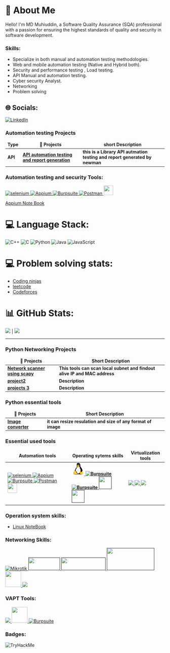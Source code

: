 # 💫 About Me

Hello! I'm MD Muhiuddin, a Software Quality Assurance (SQA) professional with a passion for ensuring the highest standards of quality and security in software development.

### Skills:

- Specialize in both manual and automation testing methodologies.
- Web and mobile automation testing (Native and Hybrid both).
- Security and performance testing , Load testing.
- API Manual and automation testing.
- Cyber security Analyst.
- Networking
- Problem solving




## 🌐 Socials:
[![LinkedIn](https://img.shields.io/badge/LinkedIn-%230077B5.svg?logo=linkedin&logoColor=white)](https://www.linkedin.com/in/md-muhiuddin-a0b3331a7/) 


<h3>Automation testing Projects</h3>
<table>
  <thead align="center">
    <tr border: none;>
      <td><b>Type</b></td>
      <td><b>🎁 Projects</b></td>
      <td><b>short Description</b></td>
  </thead>
  <tbody>
    <tr>
      <td><b>API</b></td>
      <td><a href="https://github.com/MuHIUDDIn98/Automated_testing_Library_API_Report_with_newman"><b>API automation testing and report generation </b></a></td>
      <td><b>this is a Library  API autmation  testing and report generated by newman </b></td>
    </tr>
<!--    <tr>
      <td><a href=""><b>project2</b></a></td>
      <td><b>Description</b></td>
    </tr> -->
<!--     <tr>
      <td><a href=""><b>projects 3</b></a></td>
      <td><b>Description</b></td>
    </tr> -->
  </tbody>
</table>

<h3 align="left">Automation testing and security Tools:</h3>
<p>
<!--                 <a href="https://git-scm.com/" target="_blank" rel="noreferrer"> <img src="https://www.vectorlogo.zone/logos/git-scm/git-scm-icon.svg" alt="git" width="40" height="40"/> </a>  -->
                <a href="https://www.selenium.dev" target="_blank" rel="noreferrer"> <img src="https://raw.githubusercontent.com/detain/svg-logos/780f25886640cef088af994181646db2f6b1a3f8/svg/selenium-logo.svg"alt="selenium" width="30" height="30"/> </a>
                <a href="https://appium.io/docs/en/latest/intro/" target="_blank" rel="noreferrer"> <img src="https://appium.io/docs/en/latest/assets/images/appium-logo-horiz.png"alt="Appium" width="70" height="30"/> </a>
                <a href="https://portswigger.net/" target="_blank" rel="noreferrer"> <img src="https://media.trustradius.com/vendor-logos/GD/vY/ELSDRTZ4CJV1.PNG"alt="Burpsuite" width="30" height="30"/> </a>
                <a href="https://www.postman.com/" target="_blank" rel="noreferrer"> <img src="https://miro.medium.com/v2/resize:fit:1400/format:webp/1*sDXkyuukA4fRHuiu4UFctw.png"alt="Postman" width="70" height="30"/> </a>
                <a href="https://nmap.org/" target="_blank" rel="noreferrer"> <img src="https://asset.brandfetch.io/idHnSFcYKj/idj4y8Dz-_.png" width="30" height="30"/> </a>
               
                
</p>

[Appium  Note Book](https://relic-amaranthus-d9a.notion.site/Mobile-Automation-testing-with-python-java-Appium-51f86f2ad6ea49be861388fe7c241a19)

# 💻 Language Stack:
![C++](https://img.shields.io/badge/c++-%2300599C.svg?style=for-the-badge&logo=c%2B%2B&logoColor=white) ![C](https://img.shields.io/badge/c-%2300599C.svg?style=for-the-badge&logo=c&logoColor=white) ![Python](https://img.shields.io/badge/python-3670A0?style=for-the-badge&logo=python&logoColor=ffdd54) ![Java](https://img.shields.io/badge/java-%23ED8B00.svg?style=for-the-badge&logo=openjdk&logoColor=white)  ![JavaScript](https://img.shields.io/badge/javascript-%23323330.svg?style=for-the-badge&logo=javascript&logoColor=%23F7DF1E) 

# 💻 Problem solving stats:
- [Coding ninjas](https://www.naukri.com/code360/profile/Muhiuddin)
- [leetcode](https://leetcode.com/muhiuddinanik/) 
- [Codeforces](https://codeforces.com/profile/anik98)



# 📊 GitHub Stats:

![](https://github-readme-streak-stats.herokuapp.com/?user=MuHIUDDIn98&theme=dark&hide_border=false) | ![](https://github-readme-stats.vercel.app/api/top-langs/?username=MuHIUDDIn98&theme=dark&hide_border=false&include_all_commits=true&count_private=true&layout=compact)
 

---




<h3>Python Networking Projects</h3>
<table>
  <thead align="center">
    <tr border: none;>
      <td><b>🎁 Projects</b></td>
      <td><b>Short Description</b></td>
  </thead>
  <tbody>
    <tr>
      <td><a href="https://github.com/MuHIUDDIn98/Py_Networking"><b>Network scanner using scapy</b></a></td>
      <td><b>This tools can scan local subnet and findout alive IP and MAC address</b></td>
    </tr>
   <tr>
      <td><a href=""><b>project2</b></a></td>
      <td><b>Description</b></td>
    </tr>
    <tr>
      <td><a href=""><b>projects 3</b></a></td>
      <td><b>Description</b></td>
    </tr>
  </tbody>
</table>


<h3>Python essential tools</h3>
<table>
  <thead align="center">
    <tr border: none;>
      <td><b>🎁 Projects</b></td>
      <td><b>Short Description</b></td>
  </thead>
  <tbody>
    <tr>
      <td><a href="https://github.com/MuHIUDDIn98/Image_resizer"><b>Image converter</b></a></td>
      <td><b>it can resize resulation and size of any format of  image</b></td>
    </tr>
<!--    <tr>
      <td><a href=""><b>project2</b></a></td>
      <td><b>Description</b></td>
    </tr> -->
<!--     <tr>
      <td><a href=""><b>projects 3</b></a></td>
      <td><b>Description</b></td>
    </tr> -->
  </tbody>
</table>


<h3>Essential used tools</h3>
<table>
  <thead align="center">
    <tr border: none;>
      <td><b>Automation tools</b></td>
      <td><b>Operating sytems skills</b></td>
      <td><b>Virtualization tools</b></td>
  </thead>
  <tbody>
    <tr>
      <td>
        <a href="https://www.selenium.dev" target="_blank" rel="noreferrer"> <img src="https://raw.githubusercontent.com/detain/svg-logos/780f25886640cef088af994181646db2f6b1a3f8/svg/selenium-logo.svg"alt="selenium" width="30" height="30"/> </a>
                <a href="https://appium.io/docs/en/latest/intro/" target="_blank" rel="noreferrer"> <img src="https://appium.io/docs/en/latest/assets/images/appium-logo-horiz.png"alt="Appium" width="70" height="30"/> </a>
                <a href="https://portswigger.net/" target="_blank" rel="noreferrer"> <img src="https://media.trustradius.com/vendor-logos/GD/vY/ELSDRTZ4CJV1.PNG"alt="Burpsuite" width="30" height="30"/> </a>
                <a href="https://www.postman.com/" target="_blank" rel="noreferrer"> <img src="https://miro.medium.com/v2/resize:fit:1400/format:webp/1*sDXkyuukA4fRHuiu4UFctw.png"alt="Postman" width="70" height="30"/> </a>
                <a href="https://nmap.org/" target="_blank" rel="noreferrer"> <img src="https://asset.brandfetch.io/idHnSFcYKj/idj4y8Dz-_.png" width="30" height="30"/> </a>
      </td>
      <td>
        <b><a href="https://www.linux.org/" target="_blank" rel="noreferrer"> <img src="https://raw.githubusercontent.com/devicons/devicon/master/icons/linux/linux-original.svg" alt="linux" width="40" height="40"/> </a>
                <a href="" target="_blank" rel="noreferrer"> <img src="https://upload.wikimedia.org/wikipedia/commons/thumb/d/d8/Red_Hat_logo.svg/220px-Red_Hat_logo.svg.png"alt="Burpsuite" width="40" height="40"/> </a>
                <a href="" target="_blank" rel="noreferrer"> <img src="https://seeklogo.com/images/K/kali-linux-logo-93027C57BD-seeklogo.com.png"alt="Burpsuite" width="40" height="40"/> </a>
                <a href="" target="_blank" rel="noreferrer"> <img src="https://assets.raspberrypi.com/static/logo-663a71244b0e42ebedb0ddd72abcae73.png" width="40" height="40"/> </a>
                <a href="" target="_blank" rel="noreferrer"> <img src="https://image.pngaaa.com/572/5689572-middle.png" width="40" height="40"/> </a></b>
      </td>
      <td>
      <a href="" target="_blank" rel="noreferrer"> <img src="https://upload.wikimedia.org/wikipedia/commons/d/d5/Virtualbox_logo.png" height="40"/> </a>
<a href="" target="_blank" rel="noreferrer"> <img src="https://static.wikia.nocookie.net/logopedia/images/d/d7/VMware_Workstation_logo.jpg/revision/latest/scale-to-width-down/300?cb=20180424012243" height="40"/> </a>
<a href="" target="_blank" rel="noreferrer"> <img src="https://encrypted-tbn0.gstatic.com/images?q=tbn:ANd9GcRn5-02AzrhddD_3tI3tVqtOCyhLlZ0VNzpMQZImtVe9Q&s" height="40"/> </a>
      </td>
    </tr>
  </tbody>
</table>

<h3 align="left">Operation system skills:</h3>
<p>
                

                
</p>

- [Linux NoteBook](https://relic-amaranthus-d9a.notion.site/Linux-Essentials-149f0348d325411987d01bc1fe8e169a)

<h3 align="left">Networking Skills:</h3>
<p>
                <a href="" target="_blank" rel="noreferrer"> <img src="https://merch.mikrotik.com/cdn/shop/files/512.png?v=1657867177" alt="Mikrotik" width="70" height="70"/> </a>
                <a href="" target="_blank" rel="noreferrer"> <img src="https://www.optigo.net/wp-content/uploads/2022/07/Picture1-1-990x323-1.png" width="100" height="40"/> </a>
                <a href="" target="_blank" rel="noreferrer"> <img src="https://upload.wikimedia.org/wikipedia/commons/6/6f/Zabbix_logo.svg" width="140" height="40"/> </a>
                 <a href="" target="_blank" rel="noreferrer"> <img src="https://miro.medium.com/v2/resize:fit:705/1*jhOWv-JzWbg8MvDo0vnVEA.png" width="150" height="70"/> </a>
                  <a href="https://nmap.org/" target="_blank" rel="noreferrer"> <img src="https://asset.brandfetch.io/idHnSFcYKj/idj4y8Dz-_.png" width="50" height="50"/> </a>
                  <a href="" target="_blank" rel="noreferrer"> <img src="https://cdn.icon-icons.com/icons2/1381/PNG/512/gns3_94911.png" height="40"/> </a>
   
</p>



<h3 align="left">VAPT Tools:</h3>
<p>
<a href="" target="_blank" rel="noreferrer"> <img src="https://banner2.cleanpng.com/20180524/egt/kisspng-metasploit-project-penetration-test-security-hacke-5b072f9ad4d962.7481310415271975948718.jpg" height="40"/> </a>
<a href="https://nmap.org/" target="_blank" rel="noreferrer"> <img src="https://asset.brandfetch.io/idHnSFcYKj/idj4y8Dz-_.png" width="50" height="50"/> </a>
<a href="https://portswigger.net/" target="_blank" rel="noreferrer"> <img src="https://media.trustradius.com/vendor-logos/GD/vY/ELSDRTZ4CJV1.PNG"alt="Burpsuite" width="30" height="30"/> </a>
   
</p>

<h3 align="left">Badges:</h3>
<img src="https://tryhackme-badges.s3.amazonaws.com/falcon.anik2.png" alt="TryHackMe">

<!-- Proudly created with GPRM ( https://gprm.itsvg.in ) -->

